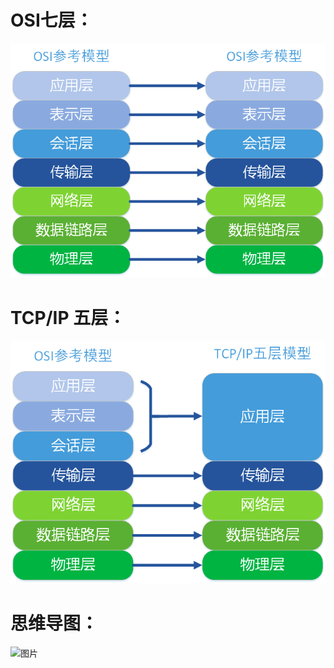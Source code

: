 # OSI七层：
![图片](./IMG/1.%20网络模型.md/5ab3a416.png)


# TCP/IP 五层：
![图片](./IMG/1.%20网络模型.md/e0dfdfd2.png)


# 思维导图：
![图片](./IMG/1.%20网络模型.md/f38996e7.png)


